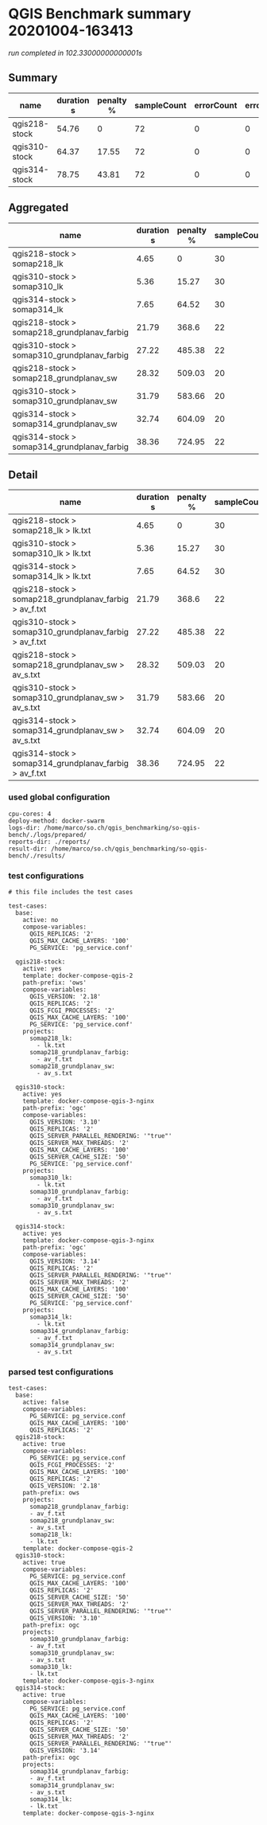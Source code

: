 # QGIS Benchmark summary 20201004-163413

_run completed in 102.33000000000001s_

## Summary
| name          |   duration s |   penalty % |   sampleCount |   errorCount |   errorPct |
|---------------|--------------|-------------|---------------|--------------|------------|
| qgis218-stock |        54.76 |        0    |            72 |            0 |          0 |
| qgis310-stock |        64.37 |       17.55 |            72 |            0 |          0 |
| qgis314-stock |        78.75 |       43.81 |            72 |            0 |          0 |

## Aggregated
| name                                        |   duration s |   penalty % |   sampleCount |   errorCount |   errorPct |
|---------------------------------------------|--------------|-------------|---------------|--------------|------------|
| qgis218-stock > somap218_lk                 |         4.65 |        0    |            30 |            0 |          0 |
| qgis310-stock > somap310_lk                 |         5.36 |       15.27 |            30 |            0 |          0 |
| qgis314-stock > somap314_lk                 |         7.65 |       64.52 |            30 |            0 |          0 |
| qgis218-stock > somap218_grundplanav_farbig |        21.79 |      368.6  |            22 |            0 |          0 |
| qgis310-stock > somap310_grundplanav_farbig |        27.22 |      485.38 |            22 |            0 |          0 |
| qgis218-stock > somap218_grundplanav_sw     |        28.32 |      509.03 |            20 |            0 |          0 |
| qgis310-stock > somap310_grundplanav_sw     |        31.79 |      583.66 |            20 |            0 |          0 |
| qgis314-stock > somap314_grundplanav_sw     |        32.74 |      604.09 |            20 |            0 |          0 |
| qgis314-stock > somap314_grundplanav_farbig |        38.36 |      724.95 |            22 |            0 |          0 |

## Detail
| name                                                   |   duration s |   penalty % |   sampleCount |   errorCount |   errorPct |   meanResTime |   medianResTime |   minResTime |   maxResTime |   pct1ResTime |   pct2ResTime |   pct3ResTime |   throughput |   receivedKBytesPerSec |   sentKBytesPerSec | dashboard                                                                                                                       |
|--------------------------------------------------------|--------------|-------------|---------------|--------------|------------|---------------|-----------------|--------------|--------------|---------------|---------------|---------------|--------------|------------------------|--------------------|---------------------------------------------------------------------------------------------------------------------------------|
| qgis218-stock > somap218_lk > lk.txt                   |         4.65 |        0    |            30 |            0 |          0 |       154.933 |           153   |           96 |          226 |         205.6 |        220.5  |           226 |     19.5312  |                530.081 |           7.96763  | [JMeter dashboard](./details/mini-test/20201004-163413/qgis218-stock/somap218_lk/lk.txt/dashboard/index.html)                   |
| qgis310-stock > somap310_lk > lk.txt                   |         5.36 |       15.27 |            30 |            0 |          0 |       178.633 |           120.5 |           82 |          747 |         387.4 |        710.7  |           747 |     17.8891  |                484.899 |           7.29772  | [JMeter dashboard](./details/mini-test/20201004-163413/qgis310-stock/somap310_lk/lk.txt/dashboard/index.html)                   |
| qgis314-stock > somap314_lk > lk.txt                   |         7.65 |       64.52 |            30 |            0 |          0 |       254.933 |           217.5 |          151 |          553 |         374.4 |        509    |           553 |     13.2159  |                358.15  |           5.39131  | [JMeter dashboard](./details/mini-test/20201004-163413/qgis314-stock/somap314_lk/lk.txt/dashboard/index.html)                   |
| qgis218-stock > somap218_grundplanav_farbig > av_f.txt |        21.79 |      368.6  |            22 |            0 |          0 |       990.318 |           810   |          395 |         1876 |        1797.3 |       1866.85 |          1876 |      3.35673 |                530.921 |           1.43042  | [JMeter dashboard](./details/mini-test/20201004-163413/qgis218-stock/somap218_grundplanav_farbig/av_f.txt/dashboard/index.html) |
| qgis310-stock > somap310_grundplanav_farbig > av_f.txt |        27.22 |      485.38 |            22 |            0 |          0 |      1237.09  |          1001.5 |          724 |         2266 |        2239.5 |       2262.7  |          2266 |      2.94433 |                383.915 |           1.25468  | [JMeter dashboard](./details/mini-test/20201004-163413/qgis310-stock/somap310_grundplanav_farbig/av_f.txt/dashboard/index.html) |
| qgis218-stock > somap218_grundplanav_sw > av_s.txt     |        28.32 |      509.03 |            20 |            0 |          0 |      1416.2   |          1091.5 |          352 |         4219 |        3394.9 |       4180.15 |          4219 |      2.47985 |                888.931 |           1.03844  | [JMeter dashboard](./details/mini-test/20201004-163413/qgis218-stock/somap218_grundplanav_sw/av_s.txt/dashboard/index.html)     |
| qgis310-stock > somap310_grundplanav_sw > av_s.txt     |        31.79 |      583.66 |            20 |            0 |          0 |      1589.25  |          1115   |          377 |         4205 |        3810.6 |       4190.3  |          4205 |      2.31508 |                720.333 |           0.969441 | [JMeter dashboard](./details/mini-test/20201004-163413/qgis310-stock/somap310_grundplanav_sw/av_s.txt/dashboard/index.html)     |
| qgis314-stock > somap314_grundplanav_sw > av_s.txt     |        32.74 |      604.09 |            20 |            0 |          0 |      1637.15  |          1070   |          378 |         4178 |        3917.8 |       4168.65 |          4178 |      2.18651 |                680.314 |           0.915601 | [JMeter dashboard](./details/mini-test/20201004-163413/qgis314-stock/somap314_grundplanav_sw/av_s.txt/dashboard/index.html)     |
| qgis314-stock > somap314_grundplanav_farbig > av_f.txt |        38.36 |      724.95 |            22 |            0 |          0 |      1743.64  |          1783.5 |         1138 |         2413 |        2200.2 |       2383.6  |          2413 |      2.07312 |                270.305 |           0.883434 | [JMeter dashboard](./details/mini-test/20201004-163413/qgis314-stock/somap314_grundplanav_farbig/av_f.txt/dashboard/index.html) |

### used global configuration

```
cpu-cores: 4
deploy-method: docker-swarm
logs-dir: /home/marco/so.ch/qgis_benchmarking/so-qgis-bench/./logs/prepared/
reports-dir: ./reports/
result-dir: /home/marco/so.ch/qgis_benchmarking/so-qgis-bench/./results/

```
### test configurations

```
# this file includes the test cases

test-cases:
  base:
    active: no
    compose-variables:
      QGIS_REPLICAS: '2'
      QGIS_MAX_CACHE_LAYERS: '100'
      PG_SERVICE: 'pg_service.conf'

  qgis218-stock:
    active: yes
    template: docker-compose-qgis-2
    path-prefix: 'ows'
    compose-variables:
      QGIS_VERSION: '2.18'
      QGIS_REPLICAS: '2'
      QGIS_FCGI_PROCESSES: '2'
      QGIS_MAX_CACHE_LAYERS: '100'
      PG_SERVICE: 'pg_service.conf'
    projects:
      somap218_lk:
        - lk.txt
      somap218_grundplanav_farbig:
        - av_f.txt
      somap218_grundplanav_sw:
        - av_s.txt

  qgis310-stock:
    active: yes
    template: docker-compose-qgis-3-nginx
    path-prefix: 'ogc'
    compose-variables:
      QGIS_VERSION: '3.10'
      QGIS_REPLICAS: '2'
      QGIS_SERVER_PARALLEL_RENDERING: '"true"'
      QGIS_SERVER_MAX_THREADS: '2'
      QGIS_MAX_CACHE_LAYERS: '100'
      QGIS_SERVER_CACHE_SIZE: '50'
      PG_SERVICE: 'pg_service.conf'
    projects:
      somap310_lk:
        - lk.txt
      somap310_grundplanav_farbig:
        - av_f.txt
      somap310_grundplanav_sw:
        - av_s.txt

  qgis314-stock:
    active: yes
    template: docker-compose-qgis-3-nginx
    path-prefix: 'ogc'
    compose-variables:
      QGIS_VERSION: '3.14'
      QGIS_REPLICAS: '2'
      QGIS_SERVER_PARALLEL_RENDERING: '"true"'
      QGIS_SERVER_MAX_THREADS: '2'
      QGIS_MAX_CACHE_LAYERS: '100'
      QGIS_SERVER_CACHE_SIZE: '50'
      PG_SERVICE: 'pg_service.conf'
    projects:
      somap314_lk:
        - lk.txt
      somap314_grundplanav_farbig:
        - av_f.txt
      somap314_grundplanav_sw:
        - av_s.txt

```
### parsed test configurations

```
test-cases:
  base:
    active: false
    compose-variables:
      PG_SERVICE: pg_service.conf
      QGIS_MAX_CACHE_LAYERS: '100'
      QGIS_REPLICAS: '2'
  qgis218-stock:
    active: true
    compose-variables:
      PG_SERVICE: pg_service.conf
      QGIS_FCGI_PROCESSES: '2'
      QGIS_MAX_CACHE_LAYERS: '100'
      QGIS_REPLICAS: '2'
      QGIS_VERSION: '2.18'
    path-prefix: ows
    projects:
      somap218_grundplanav_farbig:
      - av_f.txt
      somap218_grundplanav_sw:
      - av_s.txt
      somap218_lk:
      - lk.txt
    template: docker-compose-qgis-2
  qgis310-stock:
    active: true
    compose-variables:
      PG_SERVICE: pg_service.conf
      QGIS_MAX_CACHE_LAYERS: '100'
      QGIS_REPLICAS: '2'
      QGIS_SERVER_CACHE_SIZE: '50'
      QGIS_SERVER_MAX_THREADS: '2'
      QGIS_SERVER_PARALLEL_RENDERING: '"true"'
      QGIS_VERSION: '3.10'
    path-prefix: ogc
    projects:
      somap310_grundplanav_farbig:
      - av_f.txt
      somap310_grundplanav_sw:
      - av_s.txt
      somap310_lk:
      - lk.txt
    template: docker-compose-qgis-3-nginx
  qgis314-stock:
    active: true
    compose-variables:
      PG_SERVICE: pg_service.conf
      QGIS_MAX_CACHE_LAYERS: '100'
      QGIS_REPLICAS: '2'
      QGIS_SERVER_CACHE_SIZE: '50'
      QGIS_SERVER_MAX_THREADS: '2'
      QGIS_SERVER_PARALLEL_RENDERING: '"true"'
      QGIS_VERSION: '3.14'
    path-prefix: ogc
    projects:
      somap314_grundplanav_farbig:
      - av_f.txt
      somap314_grundplanav_sw:
      - av_s.txt
      somap314_lk:
      - lk.txt
    template: docker-compose-qgis-3-nginx

```
